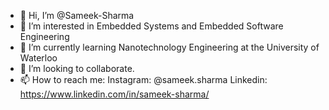 - 👋 Hi, I’m @Sameek-Sharma
- 👀 I’m interested in Embedded Systems and Embedded Software Engineering
- 🌱 I’m currently learning Nanotechnology Engineering at the University of Waterloo
- 💞️ I’m looking to collaborate.
- 📫 How to reach me: 
      Instagram: @sameek.sharma
      Linkedin: https://www.linkedin.com/in/sameek-sharma/

<!---
Sameek-Sharma/Sameek-Sharma is a ✨ special ✨ repository because its `README.md` (this file) appears on your GitHub profile.
You can click the Preview link to take a look at your changes.
--->
